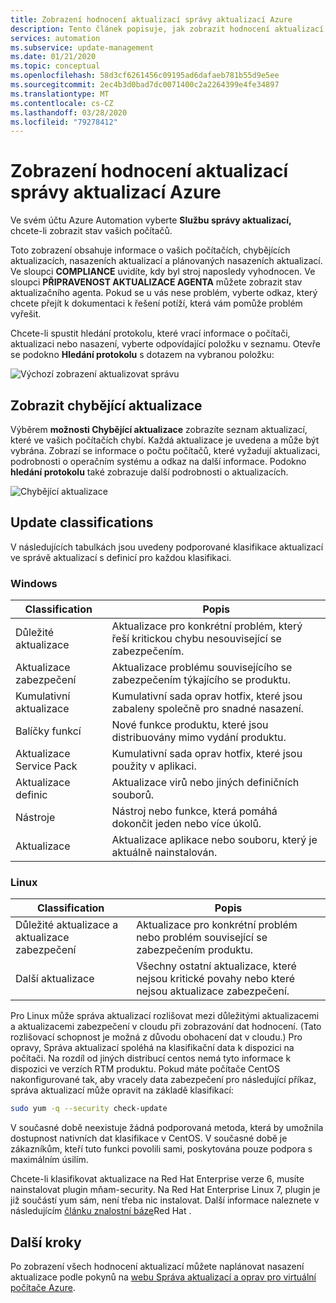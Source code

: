 ```yaml
---
title: Zobrazení hodnocení aktualizací správy aktualizací Azure
description: Tento článek popisuje, jak zobrazit hodnocení aktualizací pro nasazení aktualizací.
services: automation
ms.subservice: update-management
ms.date: 01/21/2020
ms.topic: conceptual
ms.openlocfilehash: 58d3cf6261456c09195ad6dafaeb781b55d9e5ee
ms.sourcegitcommit: 2ec4b3d0bad7dc0071400c2a2264399e4fe34897
ms.translationtype: MT
ms.contentlocale: cs-CZ
ms.lasthandoff: 03/28/2020
ms.locfileid: "79278412"
---
```

# <a name="view-azure-update-management-update-assessments"></a>Zobrazení hodnocení aktualizací správy aktualizací Azure

Ve svém účtu Azure Automation vyberte **Službu správy aktualizací,** chcete-li zobrazit stav vašich počítačů.

Toto zobrazení obsahuje informace o vašich počítačích, chybějících aktualizacích, nasazeních aktualizací a plánovaných nasazeních aktualizací. Ve sloupci **COMPLIANCE** uvidíte, kdy byl stroj naposledy vyhodnocen. Ve sloupci **PŘIPRAVENOST AKTUALIZACE AGENTA** můžete zobrazit stav aktualizačního agenta. Pokud se u vás nese problém, vyberte odkaz, který chcete přejít k dokumentaci k řešení potíží, která vám pomůže problém vyřešit.

Chcete-li spustit hledání protokolu, které vrací informace o počítači, aktualizaci nebo nasazení, vyberte odpovídající položku v seznamu. Otevře se podokno **Hledání protokolu** s dotazem na vybranou položku:

![Výchozí zobrazení aktualizovat správu](media/automation-update-management/update-management-view.png)

## <a name="view-missing-updates"></a>Zobrazit chybějící aktualizace

Výběrem **možnosti Chybějící aktualizace** zobrazíte seznam aktualizací, které ve vašich počítačích chybí. Každá aktualizace je uvedena a může být vybrána. Zobrazí se informace o počtu počítačů, které vyžadují aktualizaci, podrobnosti o operačním systému a odkaz na další informace. Podokno **hledání protokolu** také zobrazuje další podrobnosti o aktualizacích.

![Chybějící aktualizace](./media/automation-view-update-assessments/automation-view-update-assessments-missing-updates.png)

## <a name="update-classifications"></a>Update classifications

V následujících tabulkách jsou uvedeny podporované klasifikace aktualizací ve správě aktualizací s definicí pro každou klasifikaci.

### <a name="windows"></a>Windows

|Classification  |Popis  |
|---------|---------|
|Důležité aktualizace     | Aktualizace pro konkrétní problém, který řeší kritickou chybu nesouvisející se zabezpečením.        |
|Aktualizace zabezpečení     | Aktualizace problému souvisejícího se zabezpečením týkajícího se produktu.        |
|Kumulativní aktualizace     | Kumulativní sada oprav hotfix, které jsou zabaleny společně pro snadné nasazení.        |
|Balíčky funkcí     | Nové funkce produktu, které jsou distribuovány mimo vydání produktu.        |
|Aktualizace Service Pack     | Kumulativní sada oprav hotfix, které jsou použity v aplikaci.        |
|Aktualizace definic     | Aktualizace virů nebo jiných definičních souborů.        |
|Nástroje     | Nástroj nebo funkce, která pomáhá dokončit jeden nebo více úkolů.        |
|Aktualizace     | Aktualizace aplikace nebo souboru, který je aktuálně nainstalován.        |

### <a name="linux"></a><a name="linux-2"></a>Linux

|Classification  |Popis  |
|---------|---------|
|Důležité aktualizace a aktualizace zabezpečení     | Aktualizace pro konkrétní problém nebo problém související se zabezpečením produktu.         |
|Další aktualizace     | Všechny ostatní aktualizace, které nejsou kritické povahy nebo které nejsou aktualizace zabezpečení.        |

Pro Linux může správa aktualizací rozlišovat mezi důležitými aktualizacemi a aktualizacemi zabezpečení v cloudu při zobrazování dat hodnocení. (Tato rozlišovací schopnost je možná z důvodu obohacení dat v cloudu.) Pro opravy, Správa aktualizací spoléhá na klasifikační data k dispozici na počítači. Na rozdíl od jiných distribucí centos nemá tyto informace k dispozici ve verzích RTM produktu. Pokud máte počítače CentOS nakonfigurované tak, aby vracely data zabezpečení pro následující příkaz, správa aktualizací může opravit na základě klasifikací:

```bash
sudo yum -q --security check-update
```

V současné době neexistuje žádná podporovaná metoda, která by umožnila dostupnost nativních dat klasifikace v CentOS. V současné době je zákazníkům, kteří tuto funkci povolili sami, poskytována pouze podpora s maximálním úsilím.

Chcete-li klasifikovat aktualizace na Red Hat Enterprise verze 6, musíte nainstalovat plugin mňam-security. Na Red Hat Enterprise Linux 7, plugin je již součástí yum sám, není třeba nic instalovat. Další informace naleznete v následujícím [článku znalostní báze](https://access.redhat.com/solutions/10021)Red Hat .

## <a name="next-steps"></a>Další kroky

Po zobrazení všech hodnocení aktualizací můžete naplánovat nasazení aktualizace podle pokynů na [webu Správa aktualizací a oprav pro virtuální počítače Azure](automation-tutorial-update-management.md).
